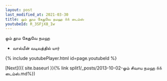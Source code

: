 ```yaml
---
layout: post
last_modified_at: 2021-03-30
title: ஓம் தூம கேதுவே நமஹ ௧௧ டைம்ஸ்
youtubeId: R_3SFjX8_Iw
---
```

 
 
 ஓம் தூம கேதுவே நமஹ  
 
 -  வால்மீன் வடிவத்தில் யார் 
 
  
 
  
 
 
 
 
 
 


{% include youtubePlayer.html id=page.youtubeId %}
 
[Next]({{ site.baseurl }}{% link  split1/_posts/2013-10-02-ஓம் சிவாய நமஹ ௧௧ டைம்ஸ்.md%})
 

